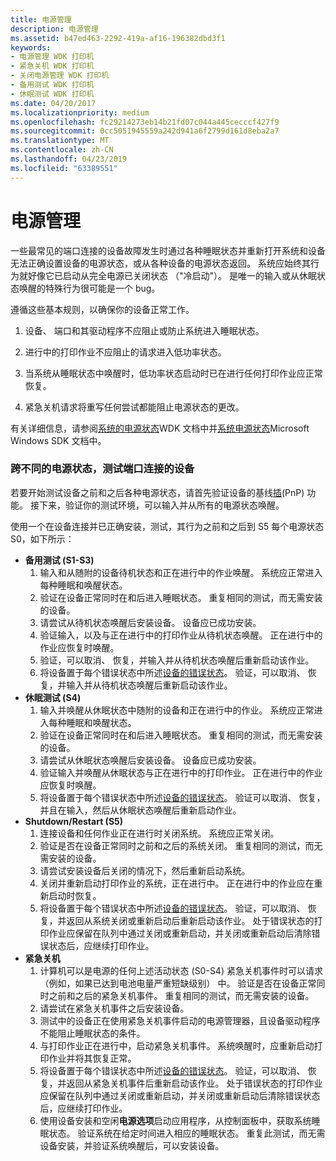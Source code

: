 ```yaml
---
title: 电源管理
description: 电源管理
ms.assetid: b47ed463-2292-419a-af16-196382dbd3f1
keywords:
- 电源管理 WDK 打印机
- 紧急关机 WDK 打印机
- 关闭电源管理 WDK 打印机
- 备用测试 WDK 打印机
- 休眠测试 WDK 打印机
ms.date: 04/20/2017
ms.localizationpriority: medium
ms.openlocfilehash: fc29214273eb14b21fd07c044a445cecccf427f9
ms.sourcegitcommit: 0cc5051945559a242d941a6f2799d161d8eba2a7
ms.translationtype: MT
ms.contentlocale: zh-CN
ms.lasthandoff: 04/23/2019
ms.locfileid: "63389551"
---
```

# <a name="power-management"></a>电源管理


一些最常见的端口连接的设备故障发生时通过各种睡眠状态并重新打开系统和设备无法正确设置设备的电源状态，或从各种设备的电源状态返回。 系统应始终其行为就好像它已启动从完全电源已关闭状态 （"冷启动"）。 是唯一的输入或从休眠状态唤醒的特殊行为很可能是一个 bug。

遵循这些基本规则，以确保你的设备正常工作。

1.  设备、 端口和其驱动程序不应阻止或防止系统进入睡眠状态。

2.  进行中的打印作业不应阻止的请求进入低功率状态。

3.  当系统从睡眠状态中唤醒时，低功率状态启动时已在进行任何打印作业应正常恢复。

4.  紧急关机请求将重写任何尝试都能阻止电源状态的更改。

有关详细信息，请参阅[系统的电源状态](https://msdn.microsoft.com/library/windows/hardware/ff564571)WDK 文档中并[系统电源状态](https://go.microsoft.com/fwlink/p/?linkid=51899)Microsoft Windows SDK 文档中。

### <a name="testing-port-connected-devices-across-various-power-states"></a>跨不同的电源状态，测试端口连接的设备

若要开始测试设备之前和之后各种电源状态，请首先验证设备的基线[插](https://msdn.microsoft.com/library/windows/hardware/ff547125)(PnP) 功能。 接下来，验证你的测试环境，可以输入并从所有的电源状态唤醒。

使用一个在设备连接并已正确安装，测试，其行为之前和之后到 S5 每个电源状态 S0，如下所示：

-   **备用测试 (S1-S3)**
    1.  输入和从随附的设备待机状态和正在进行中的作业唤醒。 系统应正常进入每种睡眠和唤醒状态。
    2.  验证在设备正常同时在和后进入睡眠状态。 重复相同的测试，而无需安装的设备。
    3.  请尝试从待机状态唤醒后安装设备。 设备应已成功安装。
    4.  验证输入，以及与正在进行中的打印作业从待机状态唤醒。 正在进行中的作业应恢复时唤醒。
    5.  验证，可以取消、 恢复，并输入并从待机状态唤醒后重新启动该作业。
    6.  将设备置于每个错误状态中所述[设备的错误状态](device-error-states.md)。 验证，可以取消、 恢复，并输入并从待机状态唤醒后重新启动该作业。
-   **休眠测试 (S4)**
    1.  输入并唤醒从休眠状态中随附的设备和正在进行中的作业。 系统应正常进入每种睡眠和唤醒状态。
    2.  验证在设备正常同时在和后进入睡眠状态。 重复相同的测试，而无需安装的设备。
    3.  请尝试从休眠状态唤醒后安装设备。 设备应已成功安装。
    4.  验证输入并唤醒从休眠状态与正在进行中的打印作业。 正在进行中的作业应恢复时唤醒。
    5.  将设备置于每个错误状态中所述[设备的错误状态](device-error-states.md)。 验证可以取消、 恢复，并且在输入，然后从休眠状态唤醒后重新启动作业。
-   **Shutdown/Restart (S5)**
    1.  连接设备和任何作业正在进行时关闭系统。 系统应正常关闭。
    2.  验证是否在设备正常同时之前和之后的系统关闭。 重复相同的测试，而无需安装的设备。
    3.  请尝试安装设备后关闭的情况下，然后重新启动系统。
    4.  关闭并重新启动打印作业的系统，正在进行中。 正在进行中的作业应在重新启动时恢复。
    5.  将设备置于每个错误状态中所述[设备的错误状态](device-error-states.md)。 验证，可以取消、 恢复，并返回从系统关闭或重新启动后重新启动该作业。 处于错误状态的打印作业应保留在队列中通过关闭或重新启动，并关闭或重新启动后清除错误状态后，应继续打印作业。
-   **紧急关机**
    1.  计算机可以是电源的任何上述活动状态 (S0-S4) 紧急关机事件时可以请求 （例如，如果已达到电池电量严重短缺级别） 中。 验证是否在设备正常同时之前和之后的紧急关机事件。 重复相同的测试，而无需安装的设备。
    2.  请尝试在紧急关机事件之后安装设备。
    3.  测试中的设备正在使用紧急关机事件启动的电源管理器，且设备驱动程序不能阻止睡眠状态的条件。
    4.  与打印作业正在进行中，启动紧急关机事件。 系统唤醒时，应重新启动打印作业并将其恢复正常。
    5.  将设备置于每个错误状态中所述[设备的错误状态](device-error-states.md)。 验证，可以取消、 恢复，并返回从紧急关机事件后重新启动该作业。 处于错误状态的打印作业应保留在队列中通过关闭或重新启动，并关闭或重新启动后清除错误状态后，应继续打印作业。
    6.  使用设备安装和空闲**电源选项**启动应用程序，从控制面板中，获取系统睡眠状态。 验证系统在给定时间进入相应的睡眠状态。 重复此测试，而无需设备安装，并验证系统唤醒后，可以安装设备。

 

 




